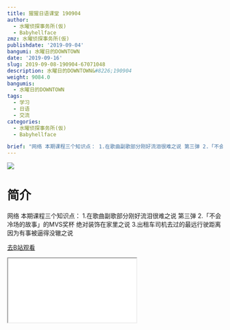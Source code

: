 ```yaml
---
title: 猩猩日语课堂 190904
author:
  - 水曜侦探事务所(仮)
  - Babyhellface
zmz: 水曜侦探事务所(仮)
publishdate: '2019-09-04'
bangumi: 水曜日的DOWNTOWN
date: '2019-09-16'
slug: 2019-09-08-190904-67071048
description: 水曜日的DOWNTOWN&#8226;190904
weight: 9084.0
bangumis: 
  - 水曜日的DOWNTOWN
tags:
  - 学习
  - 日语
  - 交流
categories:
  - 水曜侦探事务所(仮)
  - Babyhellface

brief: "网络 本期课程三个知识点： 1.在歌曲副歌部分刚好流泪很难之说 第三弹 2.「不会冷场的故事」的MVS奖杯 绝对装饰在家里之说 3.出租车司机去过的最远行驶距离 因为有事被逼得没辙之说"
---
```

![](https://raw.githubusercontent.com/tcgriffith/owaraisite/master/static/tmpimg/8360ddff33cfafabfb1e209e1fbe2126a48b9079.jpg.480.jpg)
# 简介  
网络
本期课程三个知识点：
1.在歌曲副歌部分刚好流泪很难之说 第三弹
2.「不会冷场的故事」的MVS奖杯 绝对装饰在家里之说
3.出租车司机去过的最远行驶距离 因为有事被逼得没辙之说  

[去B站观看](https://www.bilibili.com/video/av67071048/)
<div class ="resp-container"><iframe class="testiframe" src="//player.bilibili.com/player.html?aid=67071048"", scrolling="no", allowfullscreen="true" > </iframe></div> 
